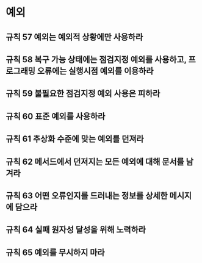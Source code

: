 # 예외

## 규칙 57 예외는 예외적 상황에만 사용하라
## 규칙 58 복구 가능 상태에는 점검지정 예외를 사용하고, 프로그래밍 오류에는 실행시점 예외를 이용하라
## 규칙 59 불필요한 점검지정 예외 사용은 피하라
## 규칙 60 표준 예외를 사용하라
## 규칙 61 추상화 수준에 맞는 예외를 던져라
## 규칙 62 메서드에서 던져지는 모든 예외에 대해 문서를 남겨라
## 규칙 63 어떤 오류인지를 드러내는 정보를 상세한 메시지에 담으라
## 규칙 64 실패 원자성 달성을 위해 노력하라
## 규칙 65 예외를 무시하지 마라 
